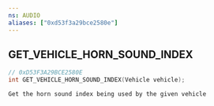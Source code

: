 ```yaml
---
ns: AUDIO
aliases: ["0xd53f3a29bce2580e"]
---
```

## GET_VEHICLE_HORN_SOUND_INDEX

```c
// 0xD53F3A29BCE2580E
int GET_VEHICLE_HORN_SOUND_INDEX(Vehicle vehicle);
```

```
Get the horn sound index being used by the given vehicle
```
